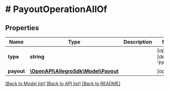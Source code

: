 # # PayoutOperationAllOf

## Properties

Name | Type | Description | Notes
------------ | ------------- | ------------- | -------------
**type** | **string** |  | [optional] [default to 'PAYOUT']
**payout** | [**\OpenAPI\AllegroSdk\Model\Payout**](Payout.md) |  | [optional]

[[Back to Model list]](../../README.md#models) [[Back to API list]](../../README.md#endpoints) [[Back to README]](../../README.md)
